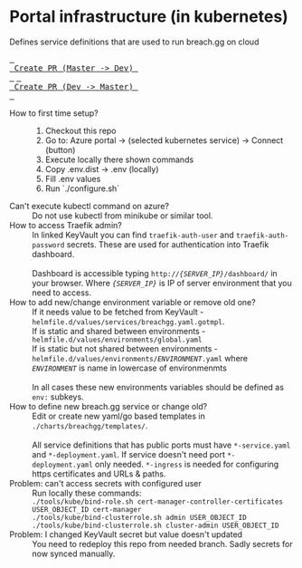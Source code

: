 # Portal infrastructure (in kubernetes)

Defines service definitions that are used to run breach.gg on cloud

<a href="https://github.com/BreachGG/portal-infrastructure/compare/dev...master"><kbd> <br> Create PR (Master -> Dev) <br> </kbd></a> <a href="https://github.com/BreachGG/portal-infrastructure/compare/master...dev"><kbd> <br> Create PR (Dev -> Master) <br> </kbd></a>

<dl>
<dt>How to first time setup?</dt>
<dd><ol>
    <li>Checkout this repo</li>
    <li>Go to:
   Azure portal -> (selected kubernetes service) -> Connect (button)</li>
    <li>Execute locally there shown commands</li>
    <li>Copy .env.dist -> .env (locally)</li>
    <li>Fill .env values</li>
    <li>Run `./configure.sh`</li>
</ol></dd>  
<dt>Can't execute kubectl command on azure?</dt>
<dd>Do not use kubectl from minikube or similar tool.</dd>
<dt>How to access Traefik admin?</dt>
<dd>In linked KeyVault you can find <code>traefik-auth-user</code> and <code>traefik-auth-password</code> secrets. These are used for authentication into Traefik dashboard.
<br /><br />
Dashboard is accessible typing <code>http://<i>{SERVER_IP}</i>/dashboard/</code> in your browser. Where <code><i>{SERVER_IP}</i></code> is IP of server environment that you need to access.
</dd>
<dt>How to add new/change environment variable or remove old one?</dt>
<dd>
If it needs value to be fetched from KeyVault - <code>helmfile.d/values/services/breachgg.yaml.gotmpl</code>.<br />
If is static and shared between environments - <code>helmfile.d/values/environments/global.yaml</code><br />
If is static but not shared between environments - <code>helmfile.d/values/environments/<i>ENVIRONMENT</i>.yaml</code> where <code><i>ENVIRONMENT</i></code> is name in lowercase of environmenmts<br />
<br />
In all cases these new environments variables should be defined as <code>env:</code> subkeys.
</dd>
<dt>How to define new breach.gg service or change old?</dt>
<dd>Edit or create new yaml/go based templates in <code>./charts/breachgg/templates/</code>.<br /><br />
All service definitions that has public ports must have <code>*-service.yaml</code> and <code>*-deployment.yaml</code>. If service doesn't need port <code>*-deployment.yaml</code> only needed. <code>*-ingress</code> is needed for configuring https certificates and URLs & paths.</dd>
<dt>Problem: can't access secrets with configured user</dt>
<dd>Run locally these commands: <br />
<code>./tools/kube/bind-role.sh cert-manager-controller-certificates USER_OBJECT_ID cert-manager</code><br />
<code>./tools/kube/bind-clusterrole.sh admin USER_OBJECT_ID</code><br />
<code>./tools/kube/bind-clusterrole.sh cluster-admin USER_OBJECT_ID</code></dd>
<dt>Problem: I changed KeyVault secret but value doesn't updated</dt>
<dd>You need to redeploy this repo from needed branch. Sadly secrets for now synced manually.</dd>  
</dl>
